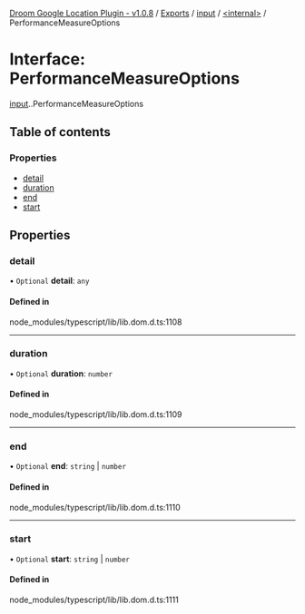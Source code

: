 [Droom Google Location Plugin - v1.0.8](../README.md) / [Exports](../modules.md) / [input](../modules/input.md) / [<internal\>](../modules/input._internal_.md) / PerformanceMeasureOptions

# Interface: PerformanceMeasureOptions

[input](../modules/input.md).[<internal>](../modules/input._internal_.md).PerformanceMeasureOptions

## Table of contents

### Properties

- [detail](input._internal_.PerformanceMeasureOptions.md#detail)
- [duration](input._internal_.PerformanceMeasureOptions.md#duration)
- [end](input._internal_.PerformanceMeasureOptions.md#end)
- [start](input._internal_.PerformanceMeasureOptions.md#start)

## Properties

### detail

• `Optional` **detail**: `any`

#### Defined in

node_modules/typescript/lib/lib.dom.d.ts:1108

___

### duration

• `Optional` **duration**: `number`

#### Defined in

node_modules/typescript/lib/lib.dom.d.ts:1109

___

### end

• `Optional` **end**: `string` \| `number`

#### Defined in

node_modules/typescript/lib/lib.dom.d.ts:1110

___

### start

• `Optional` **start**: `string` \| `number`

#### Defined in

node_modules/typescript/lib/lib.dom.d.ts:1111
